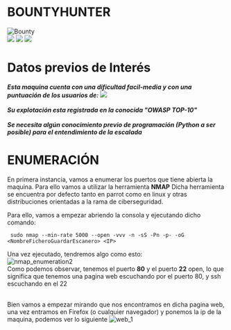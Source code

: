 # BOUNTYHUNTER 
![Bounty](https://user-images.githubusercontent.com/87484792/127788465-c99206d0-c1d8-491f-8e33-ea743e4c4165.png)
</br>
<img src= "https://img.shields.io/badge/difficulty:: -3FE716?style=plastic&logo=hackthebox&logoColor=white&labelColor=16E798"> </img>
<img src= "https://img.shields.io/badge/Easy-16E798?style=plastic"> </img> 
<img src= "https://img.shields.io/badge/Medium-E77816?style=plastic"> </img>
</br>

##

# Datos previos de Interés  

***Esta maquina cuenta con una dificultad facil-media y con una puntuación de los usuarios de: <img src= "https://img.shields.io/badge/4,4 stars -16DEE7?style=plastic&logo=RiseUp&logoColor=white&labelColor=16E798"> </img>*** 
</br></br>
***Su explotación esta registrada en la conocida "OWASP TOP-10"***
</br></br>
***Se necesita algún conocimiento previo de programación (Python a ser posible) para el entendimiento de la escalada***

# ENUMERACIÓN 

En primera instancia, vamos a enumerar los puertos que tiene abierta la maquina. Para ello vamos a utilizar la herramienta **NMAP** 
Dicha herramienta se encuentra por defecto tanto en parrot como en linux y otras distribuciones orientadas a la rama de ciberseguridad.

Para ello, vamos a empezar abriendo la consola y ejecutando dicho comando:

     sudo nmap --min-rate 5000 --open -vvv -n -sS -Pn -p- -oG <NombreFicheroGuardarEscanero> <IP>

Una vez ejecutado, tendremos algo como esto: </br>
  ![nmap_enumeration2](https://user-images.githubusercontent.com/87484792/127789907-a45d7bb4-0d20-45de-88c8-476fdc3e6c3d.png)
</br>
Como podemos observar, tenemos el puerto **80** y el puerto **22** open, lo que significa que tenemos una pagina web escuchando por el puerto 80, y ssh escuchando en el 22
</br> </br>

Bien vamos a empezar mirando que nos encontramos en dicha pagina web, una vez entramos en Firefox (o cualquier navegador) y ponemos la ip de la maquina, podemos ver lo siguiente
![web_1](https://user-images.githubusercontent.com/87484792/127790103-6438ccb8-47ba-4ddb-a01e-a6ddf85525bf.png)

